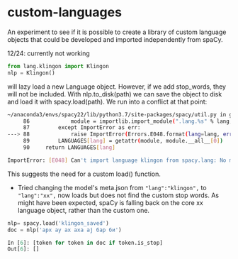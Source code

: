 # custom-languages

An experiment to see if it is possible to create a library of custom language objects that could be developed and imported independently from spaCy. 

12/24: currently not working 
```python 
from lang.klingon import Klingon
nlp = Klingon()  
```
will lazy load a new Language object.  However, if we add stop_words, they will not be included.  With nlp.to_disk(path) we can save the object to disk and load it with spacy.load(path).  We run into a conflict at that point:
```bash
~/anaconda3/envs/spacy22/lib/python3.7/site-packages/spacy/util.py in get_lang_class(lang)
     86             module = importlib.import_module(".lang.%s" % lang, "spacy")
     87         except ImportError as err:
---> 88             raise ImportError(Errors.E048.format(lang=lang, err=err))
     89         LANGUAGES[lang] = getattr(module, module.__all__[0])
     90     return LANGUAGES[lang]

ImportError: [E048] Can't import language klingon from spacy.lang: No module named 'spacy.lang.klingon'
```
This suggests the need for a custom load() function.

* Tried changing the model's meta.json from `"lang":"klingon",` to `"lang":"xx",` now loads but does not find the custom stop words.  As might have been expected, spaCy is falling back on the core xx language object, rather than the custom one.  

```python
nlp= spacy.load('klingon_saved')
doc = nlp('арх ау ах аха ај бар би')                               

In [6]: [token for token in doc if token.is_stop]  
Out[6]: []
```
